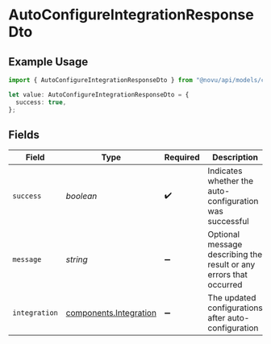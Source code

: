 # AutoConfigureIntegrationResponseDto

## Example Usage

```typescript
import { AutoConfigureIntegrationResponseDto } from "@novu/api/models/components";

let value: AutoConfigureIntegrationResponseDto = {
  success: true,
};
```

## Fields

| Field                                                              | Type                                                               | Required                                                           | Description                                                        |
| ------------------------------------------------------------------ | ------------------------------------------------------------------ | ------------------------------------------------------------------ | ------------------------------------------------------------------ |
| `success`                                                          | *boolean*                                                          | :heavy_check_mark:                                                 | Indicates whether the auto-configuration was successful            |
| `message`                                                          | *string*                                                           | :heavy_minus_sign:                                                 | Optional message describing the result or any errors that occurred |
| `integration`                                                      | [components.Integration](../../models/components/integration.md)   | :heavy_minus_sign:                                                 | The updated configurations after auto-configuration                |